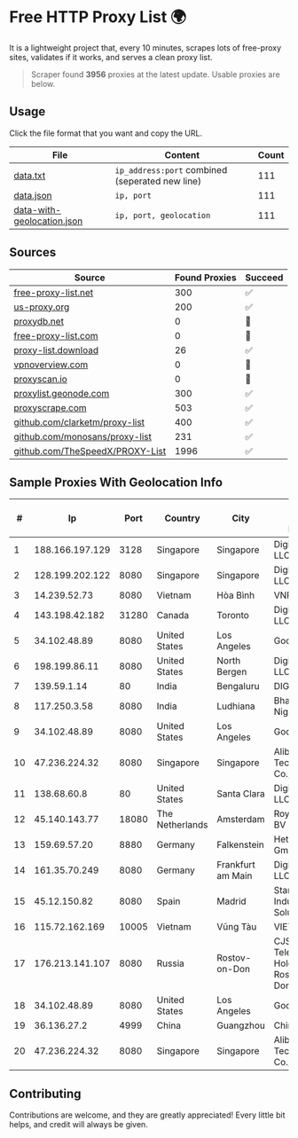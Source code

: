
# Free HTTP Proxy List 🌍

It is a lightweight project that, every 10 minutes, scrapes lots of free-proxy sites, validates if it works, and serves a clean proxy list.


> Scraper found **3956** proxies at the latest update. Usable proxies are below.

## Usage

Click the file format that you want and copy the URL.


|File|Content|Count|
|----|-------|-----|
|[data.txt](https://raw.githubusercontent.com/themiralay/Proxy-List-World/master/data.txt)|`ip_address:port` combined (seperated new line)|111|
|[data.json](https://raw.githubusercontent.com/themiralay/Proxy-List-World/master/data.json)|`ip, port`|111|
|[data-with-geolocation.json](https://raw.githubusercontent.com/themiralay/Proxy-List-World/master/data-with-geolocation.json)|`ip, port, geolocation`|111|

## Sources

|Source|Found Proxies|Succeed|
|------|-------------|-------|
|[free-proxy-list.net](https://free-proxy-list.net)|300|✅|
|[us-proxy.org](https://www.us-proxy.org)|200|✅|
|[proxydb.net](http://proxydb.net)|0|🚫|
|[free-proxy-list.com](https://free-proxy-list.com/?page=&port=&type%5B%5D=http&type%5B%5D=https&up_time=0&search=Search)|0|🚫|
|[proxy-list.download](https://www.proxy-list.download/HTTP)|26|✅|
|[vpnoverview.com](https://vpnoverview.com/privacy/anonymous-browsing/free-proxy-servers)|0|🚫|
|[proxyscan.io](https://www.proxyscan.io)|0|🚫|
|[proxylist.geonode.com](https://proxylist.geonode.com/api/proxy-list?limit=300&page=1&sort_by=lastChecked&sort_type=desc&protocols=http,https)|300|✅|
|[proxyscrape.com](https://api.proxyscrape.com/v2/?request=displayproxies&protocol=http&timeout=10000&country=all&ssl=all&anonymity=all)|503|✅|
|[github.com/clarketm/proxy-list](https://raw.githubusercontent.com/clarketm/proxy-list/master/proxy-list-raw.txt)|400|✅|
|[github.com/monosans/proxy-list](https://raw.githubusercontent.com/monosans/proxy-list/main/proxies/http.txt)|231|✅|
|[github.com/TheSpeedX/PROXY-List](https://raw.githubusercontent.com/TheSpeedX/PROXY-List/master/http.txt)|1996|✅|


## Sample Proxies With Geolocation Info

|#|Ip|Port|Country|City|Internet Service Provider|
|-|--|----|-------|----|-------------------------|
|1|188.166.197.129|3128|Singapore|Singapore|DigitalOcean, LLC|
|2|128.199.202.122|8080|Singapore|Singapore|DigitalOcean, LLC|
|3|14.239.52.73|8080|Vietnam|Hòa Bình|VNPT|
|4|143.198.42.182|31280|Canada|Toronto|DigitalOcean, LLC|
|5|34.102.48.89|8080|United States|Los Angeles|Google LLC|
|6|198.199.86.11|8080|United States|North Bergen|DigitalOcean, LLC|
|7|139.59.1.14|80|India|Bengaluru|DIGITALOCEAN|
|8|117.250.3.58|8080|India|Ludhiana|Bharat Sanchar Nigam Ltd|
|9|34.102.48.89|8080|United States|Los Angeles|Google LLC|
|10|47.236.224.32|8080|Singapore|Singapore|Alibaba (US) Technology Co., Ltd.|
|11|138.68.60.8|80|United States|Santa Clara|DigitalOcean, LLC|
|12|45.140.143.77|18080|The Netherlands|Amsterdam|RoyaleHosting BV|
|13|159.69.57.20|8880|Germany|Falkenstein|Hetzner Online GmbH|
|14|161.35.70.249|8080|Germany|Frankfurt am Main|DigitalOcean, LLC|
|15|45.12.150.82|8080|Spain|Madrid|Stark Industries Solutions LTD|
|16|115.72.162.169|10005|Vietnam|Vũng Tàu|VIETELmetro|
|17|176.213.141.107|8080|Russia|Rostov-on-Don|CJSC "ER-Telecom Holding" Rostov-na-Donu branch|
|18|34.102.48.89|8080|United States|Los Angeles|Google LLC|
|19|36.136.27.2|4999|China|Guangzhou|China Mobile|
|20|47.236.224.32|8080|Singapore|Singapore|Alibaba (US) Technology Co., Ltd.|



## Contributing

Contributions are welcome, and they are greatly appreciated! Every
little bit helps, and credit will always be given.

